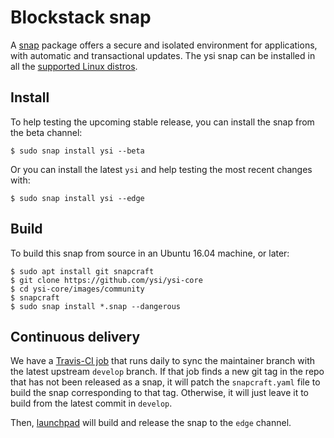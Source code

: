 # Blockstack snap

A [snap](https://snapcraft.io) package offers a secure and isolated environment
for applications, with automatic and transactional updates. The ysi snap
can be installed in all the
[supported Linux distros](https://snapcraft.io/docs/core/install).

## Install

To help testing the upcoming stable release, you can install the snap from the beta channel:

    $ sudo snap install ysi --beta
    
Or you can install the latest `ysi` and help testing the most recent changes with:

    $ sudo snap install ysi --edge

## Build

To build this snap from source in an Ubuntu 16.04 machine, or later:

    $ sudo apt install git snapcraft
    $ git clone https://github.com/ysi/ysi-core
    $ cd ysi-core/images/community
    $ snapcraft
    $ sudo snap install *.snap --dangerous

## Continuous delivery

We have a [Travis-CI job](https://github.com/elopio/ysi-core/blob/develop/.travis.yml) that runs daily to sync the maintainer branch with the latest upstream `develop` branch. If that job finds a new git tag in the repo that has not been released as a snap, it will patch the `snapcraft.yaml` file to build the snap corresponding to that tag. Otherwise, it will just leave it to build from the latest commit in `develop`.

Then, [launchpad](https://code.launchpad.net/~elopio/+snap/ysi) will build and release the snap to the `edge` channel.
